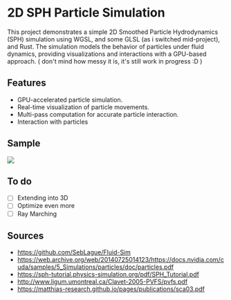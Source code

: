 # 2D SPH Particle Simulation

This project demonstrates a simple 2D Smoothed Particle Hydrodynamics (SPH) simulation using WGSL, and some GLSL (as i switched mid-project), and Rust. The simulation models the behavior of particles under fluid dynamics, providing visualizations and interactions with a GPU-based approach. ( don't mind how messy it is, it's still work in progress :D )

## Features

- GPU-accelerated particle simulation.
- Real-time visualization of particle movements.
- Multi-pass computation for accurate particle interaction.
- Interaction with particles

## Sample
![](https://github.com/vhrollo/fluid_simulations/blob/main/example/example.gif)

## To do

- [ ] Extending into 3D
- [ ] Optimize even more
- [ ] Ray Marching

## Sources
- https://github.com/SebLague/Fluid-Sim
- https://web.archive.org/web/20140725014123/https://docs.nvidia.com/cuda/samples/5_Simulations/particles/doc/particles.pdf
- https://sph-tutorial.physics-simulation.org/pdf/SPH_Tutorial.pdf
- http://www.ligum.umontreal.ca/Clavet-2005-PVFS/pvfs.pdf
- https://matthias-research.github.io/pages/publications/sca03.pdf